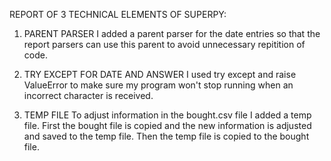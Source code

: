 REPORT OF 3 TECHNICAL ELEMENTS OF SUPERPY:

1. PARENT PARSER
I added a parent parser for the date entries so that the report parsers can
use this parent to avoid unnecessary repitition of code.

2. TRY EXCEPT FOR DATE AND ANSWER
I used try except and raise ValueError to make sure my program won't stop running
when an incorrect character is received.

3. TEMP FILE
To adjust information in the bought.csv file I added a temp file.
First the bought file is copied and the new information is adjusted and saved
to the temp file. Then the temp file is copied to the bought file.
